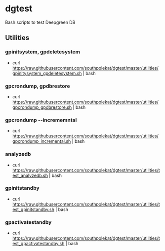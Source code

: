 # dgtest

Bash scripts to test Deepgreen DB

## Utilities 
### gpinitsystem, gpdeletesystem
* curl https://raw.githubusercontent.com/southpolekat/dgtest/master/utilities/gpinitysystem_gpdeletesystem.sh | bash
### gpcrondump, gpdbrestore 
* curl https://raw.githubusercontent.com/southpolekat/dgtest/master/utilities/gpcrondump_gpdbrestore.sh | bash
### gpcrondump --incrememntal
* curl https://raw.githubusercontent.com/southpolekat/dgtest/master/utilities/gpcrondump_incremental.sh | bash
### analyzedb 
* curl https://raw.githubusercontent.com/southpolekat/dgtest/master/utilities/test_analyzedb.sh | bash
### gpinitstandby 
* curl https://raw.githubusercontent.com/southpolekat/dgtest/master/utilities/test_gpinitstandby.sh | bash
### gpactivatestandby 
* curl https://raw.githubusercontent.com/southpolekat/dgtest/master/utilities/test_gpactivatestandby.sh | bash

